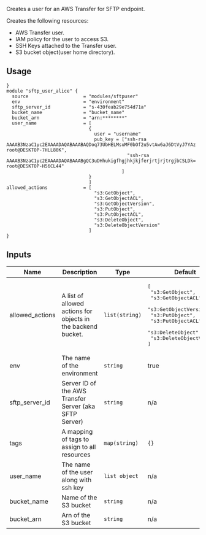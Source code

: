 Creates a user for an AWS Transfer for SFTP endpoint.

Creates the following resources:

* AWS Transfer user.
* IAM policy for the user to access S3.
* SSH Keys attached to the Transfer user.
* S3 bucket object(user home directory).

## Usage

```hcl
}
module "sftp_user_alice" {
  source                    = "modules/sftpuser"
  env                       = "environment"
  sftp_server_id            = "s-430feab29e754d71a"
  bucket_name               = "bucket_name"
  bucket_arn                = "arn:********"
  user_name                 = [
                              {
                                user = "username"
                                pub_key = ["ssh-rsa AAAAB3NzaC1yc2EAAAADAQABAAABAQDoq73UbHELMsuMF0bOf2u5vtAw6aJ6DtVyJ7YAz root@DESKTOP-7HLL80K",
                                            "ssh-rsa AAAAB3NzaC1yc2EAAAADAQABAAABgQC3uDHhukigfhgjhkjkjferjrtjrjtrgjbCSLDk= root@DESKTOP-H56CL44"  
                                          ]           
                              }                                         
                              ]
allowed_actions             = [
                                "s3:GetObject",
                                "s3:GetObjectACL",
                                "s3:GetObjectVersion",
                                "s3:PutObject",
                                "s3:PutObjectACL",
                                "s3:DeleteObject",
                                "s3:DeleteObjectVersion"
                              ]
}
```


## Inputs

| Name | Description | Type | Default | Required |
|------|-------------|------|---------|:--------:|
| allowed\_actions | A list of allowed actions for objects in the backend bucket. | `list(string)` | <pre>[<br>  "s3:GetObject",<br>  "s3:GetObjectACL",<br>  "s3:GetObjectVersion",<br>  "s3:PutObject",<br>  "s3:PutObjectACL",<br>  "s3:DeleteObject",<br>  "s3:DeleteObjectVersion"<br>]</pre> | no |
| env | The name of the environment | `string` | true | no |
| sftp\_server\_id | Server ID of the AWS Transfer Server (aka SFTP Server) | `string` | n/a | yes |
| tags | A mapping of tags to assign to all resources | `map(string)` | `{}` | no |
| user\_name | The name of the user along with ssh key | `list object` | n/a | yes |
| bucket\_name | Name of the S3 bucket | `string` | n/a | yes |
| bucket\_arn | Arn of the S3 bucket | `string` | n/a | yes |

